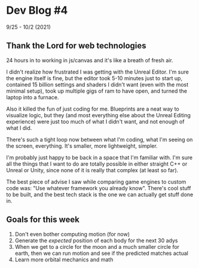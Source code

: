# Dev Blog #4

9/25 - 10/2 (2021)

## Thank the Lord for web technologies

24 hours in to working in js/canvas and it's like a breath of fresh air.

I didn't realize how frustrated I was getting with the Unreal Editor. I'm sure the engine itself is fine, but the editor took 5-10 minutes just to start up, contained 15 billion settings and shaders I didn't want (even with the most minimal setup), took up multiple gigs of ram to have open, and turned the laptop into a furnace.

Also it killed the fun of just coding for me. Blueprints are a neat way to visualize logic, but they (and most everything else about the Unreal Editing experience) were just too much of what I didn't want, and not enough of what I did.

There's such a tight loop now between what I'm coding, what I'm seeing on the screen, everything. It's smaller, more lightweight, simpler.

I'm probably just happy to be back in a space that I'm familiar with. I'm sure all the things that I want to do are totally possible in either straight C++ or Unreal or Unity, since none of it is really that complex (at least so far).

The best piece of advise I saw while comparing game engines to custom code was: "Use whatever framework you already know". There's cool stuff to be built, and the best tech stack is the one we can actually get stuff done in.

## Goals for this week

1. Don't even bother computing motion (for now)
2. Generate the _expected_ position of each body for the next 30 adys
3. When we get to a circle for the moon and a much smaller circle for earth, then we can run motion and see if the predicted matches actual
4. Learn more orbital mechanics and math
